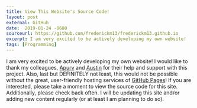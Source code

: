 ```yaml
---
title: View This Website's Source Code!
layout: post
external: GitHub
date:  2019-01-24 -0600
sourceurl: https://github.com/frederickm13/frederickm13.github.io
excerpt: I am very excited to be actively developing my own website!
tags: [Programming]
---
```


I am very excited to be actively developing my own website! I would like to thank my colleagues, [Apurv](https://apurvghai.com/) and [Austin](https://aucarr.com/) for their help and support with this project. Also, last but DEFINITELY not least, this would not be possible without the great, user-friendly hosting services of [GitHub Pages](https://pages.github.com/)! If you are interested, please take a moment to view the source code for this site. Additionally, please check back often. I will be updating this site and/or adding new content regularly (or at least I am planning to do so). 